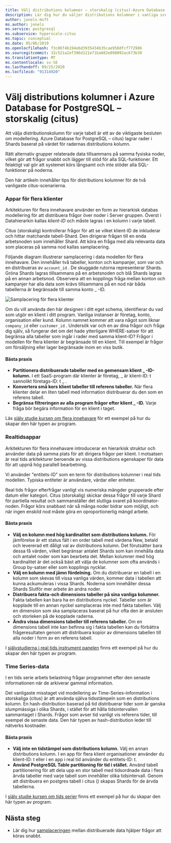 ```yaml
---
title: Välj distributions kolumner – storskalig (citus)-Azure Database for PostgreSQL
description: Lär dig hur du väljer distributions kolumner i vanliga scenarier i Azure Database for PostgreSQL-storskalig (citus).
author: jonels-msft
ms.author: jonels
ms.service: postgresql
ms.subservice: hyperscale-citus
ms.topic: conceptual
ms.date: 05/06/2019
ms.openlocfilehash: f3c86f4b194e6d3935434b35cae958dfcf772986
ms.sourcegitcommit: 32c521a2ef396d121e71ba682e098092ac673b30
ms.translationtype: MT
ms.contentlocale: sv-SE
ms.lasthandoff: 09/25/2020
ms.locfileid: "91314920"
---
```

# <a name="choose-distribution-columns-in-azure-database-for-postgresql--hyperscale-citus"></a>Välj distributions kolumner i Azure Database for PostgreSQL – storskalig (citus)

Att välja distributionskolumn för varje tabell är ett av de viktigaste besluten om modellering. Azure Database for PostgreSQL – citus) lagrar rader i Shards baserat på värdet för radernas distributions kolumn.

Rätt alternativ grupper relaterade data tillsammans på samma fysiska noder, vilket gör att frågor snabbt och lägger till stöd för alla SQL-funktioner. Ett felaktigt val gör att systemet körs långsamt och inte stöder alla SQL-funktioner på noderna.

Den här artikeln innehåller tips för distributions kolumner för de två vanligaste citus-scenarierna.

### <a name="multi-tenant-apps"></a>Appar för flera klienter

Arkitekturen för flera innehavare använder en form av hierarkisk databas modellering för att distribuera frågor över noder i Server gruppen. Överst i Datahierarkin kallas *klient-ID* och måste lagras i en kolumn i varje tabell.

Citus (storskalig) kontrollerar frågor för att se vilket klient-ID de inkluderar och hittar matchande tabell-Shard. Den dirigerar frågan till en enda arbetsnoden som innehåller Shard. Att köra en fråga med alla relevanta data som placeras på samma nod kallas samplacering.

Följande diagram illustrerar samplacering i data modellen för flera innehavare. Den innehåller två tabeller, konton och kampanjer, som var och en distribueras av `account_id` . De skuggade rutorna representerar Shards. Gröna Shards lagras tillsammans på en arbetsnoden och blå Shards lagras på en annan arbetsnod. Observera att en kopplings fråga mellan konton och kampanjer har alla data som krävs tillsammans på en nod när båda tabellerna är begränsade till samma konto \_ -ID.

![Samplacering för flera klienter](media/concepts-hyperscale-choosing-distribution-column/multi-tenant-colocation.png)

Om du vill använda den här designen i ditt eget schema, identifierar du vad som utgör en klient i ditt program. Vanliga instanser är företag, konto, organisation eller kund. Kolumn namnet kommer att vara något som liknar `company_id` eller `customer_id` . Undersök var och en av dina frågor och fråga dig själv, så fungerar det om det hade ytterligare WHERE-satser för att begränsa alla tabeller som ingår i rader med samma klient-ID?
Frågor i modellen för flera klienter är begränsade till en klient. Till exempel är frågor om försäljning eller lager begränsade inom en viss butik.

#### <a name="best-practices"></a>Bästa praxis

-   **Partitionera distribuerade tabeller med en gemensam klient \_ -ID-kolumn.** I ett SaaS-program där klienter är företag, \_ är klient-ID: t sannolikt företags-ID: t \_ .
-   **Konvertera små kors klient tabeller till referens tabeller.** När flera klienter delar en liten tabell med information distribuerar du den som en referens tabell.
-   **Begränsa filtreringen av alla program frågor efter klient \_ -ID.** Varje fråga bör begära information för en klient i taget.

Läs [själv studie kursen om flera innehavare](./tutorial-design-database-hyperscale-multi-tenant.md) för ett exempel på hur du skapar den här typen av program.

### <a name="real-time-apps"></a>Realtidsappar

Arkitekturen för flera innehavare introducerar en hierarkisk struktur och använder data på samma plats för att dirigera frågor per klient. I motsatsen är real tids arkitekturer beroende av vissa distributions egenskaper för data för att uppnå hög parallell bearbetning.

Vi använder "entitets-ID" som en term för distributions kolumner i real tids modellen. Typiska entiteter är användare, värdar eller enheter.

Real tids frågor efterfrågar vanligt vis numeriska mängder grupperade efter datum eller kategori. Citus (storskalig) skickar dessa frågor till varje Shard för partiella resultat och sammanställer det slutliga svaret på koordinator-noden. Frågor körs snabbast när så många noder bidrar som möjligt, och när ingen enskild nod måste göra en oproportionerlig mängd arbete.

#### <a name="best-practices"></a>Bästa praxis

-   **Välj en kolumn med hög kardinalitet som distributions kolumn.** För jämförelse är ett status fält i en order tabell med värdena New, betald och levererad ett dåligt val av distributions kolumn. Det förutsätter bara dessa få värden, vilket begränsar antalet Shards som kan innehålla data och antalet noder som kan bearbeta det. Mellan kolumner med hög kardinalitet är det också bäst att välja de kolumner som ofta används i Group by-satser eller som kopplings nycklar.
-   **Välj en kolumn med jämn fördelning.** Om du distribuerar en tabell i en kolumn som skevas till vissa vanliga värden, kommer data i tabellen att kunna ackumuleras i vissa Shards. Noderna som innehåller dessa Shards Slutför mer arbete än andra noder.
-   **Distribuera fakta-och dimensions tabeller på sina vanliga kolumner.**
    Fakta tabellen kan bara ha en distributions nyckel. Tabeller som är kopplade till en annan nyckel samplaceras inte med fakta tabellen. Välj en dimension som ska samplaceras baserat på hur ofta den är ansluten och storleken på de kopplade raderna.
-   **Ändra vissa dimensions tabeller till referens tabeller.** Om en dimensions tabell inte kan befinna sig i fakta tabellen kan du förbättra frågeresultaten genom att distribuera kopior av dimensions tabellen till alla noder i form av en referens tabell.

I [självstudierna i real tids instrument panelen](./tutorial-design-database-hyperscale-realtime.md) finns ett exempel på hur du skapar den här typen av program.

### <a name="time-series-data"></a>Time Series-data

I en tids serie arbets belastning frågar programmet efter den senaste informationen när de arkiverar gammal information.

Det vanligaste misstaget vid modellering av Time-Series-information i storskaliga (citus) är att använda själva tidsstämpeln som en distributions kolumn. En hash-distribution baserad på tid distribuerar tider som är ganska slumpmässiga i olika Shards, i stället för att hålla tidsintervallen sammantaget i Shards. Frågor som avser tid vanligt vis referens tider, till exempel de senaste data. Den här typen av hash-distribution leder till nätverks kostnader.

#### <a name="best-practices"></a>Bästa praxis

-   **Välj inte en tidstämpel som distributions kolumn.** Välj en annan distributions kolumn. I en app för flera klient organisationer använder du klient-ID: t eller i en app i real tid använder du entitets-ID: t.
-   **Använd PostgreSQL Table partitioning för tid i stället.** Använd tabell partitionering för att dela upp en stor tabell med tidsordnade data i flera ärvda tabeller med varje tabell som innehåller olika tidsintervall. Genom att distribuera en postgres tabell i citus () skapas Shards för de ärvda tabellerna.

I [själv studie kursen om tids serier](https://aka.ms/hyperscale-tutorial-timeseries) finns ett exempel på hur du skapar den här typen av program.

## <a name="next-steps"></a>Nästa steg
- Lär dig hur [samplaceringen](concepts-hyperscale-colocation.md) mellan distribuerade data hjälper frågor att köras snabbt.
